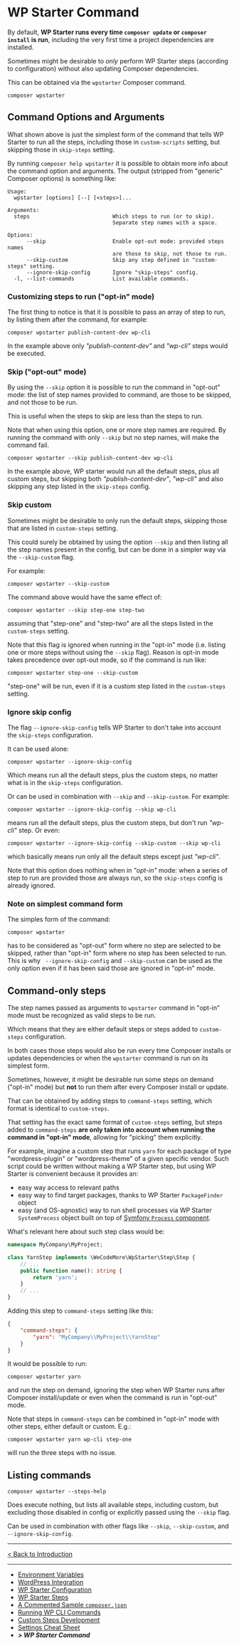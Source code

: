 # WP Starter Command

By default, **WP Starter runs every time `composer update` or `composer install` is run**, including the very first time a project dependencies are installed.

Sometimes might be desirable to *only* perform WP Starter steps (according to configuration) without also updating Composer dependencies.

This can be obtained via the `wpstarter` Composer command.

```shell
composer wpstarter
```



## Command Options and Arguments

What shown above is just the simplest form of the command that tells WP Starter to run all the steps, including those in `custom-scripts` setting, but skipping those in `skip-steps` setting.

By running `composer help wpstarter` it is possible to obtain more info about the command option and arguments. The output (stripped from "generic" Composer options) is something like:

```shell
Usage:
  wpstarter [options] [--] [<steps>]...

Arguments:
  steps                          Which steps to run (or to skip).
                                 Separate step names with a space.

Options:
      --skip                     Enable opt-out mode: provided steps names
                                 are those to skip, not those to run.
      --skip-custom              Skip any step defined in "custom-steps" setting.
      --ignore-skip-config       Ignore "skip-steps" config.
  -l, --list-commands            List available commands.
```



### Customizing steps to run ("opt-in" mode)

The first thing to notice is that it is possible to pass an array of step to run, by listing them after the command, for example:

```shell
composer wpstarter publish-content-dev wp-cli
```

In the example above only *"publish-content-dev"* and *"wp-cli"* steps would be executed.

### Skip ("opt-out" mode)

By using the `--skip` option it is possible to run the command in "opt-out" mode: the list of step names provided to command, are those to be skipped, and not those to be run.

This is useful when the steps to skip are less than the steps to run. 

Note that when using this option, one or more step names are required. By running the command with only `--skip` but no step names, will make the command fail.

```shell
composer wpstarter --skip publish-content-dev wp-cli
```

In the example above, WP starter would run all the default steps, plus all custom steps, but skipping both *"publish-content-dev"*, *"wp-cli"* and also skipping any step listed in the `skip-steps` config.

### Skip custom

Sometimes might be desirable to only run the default steps, skipping those that are listed in `custom-steps` setting. 

This could surely be obtained by using the option `--skip` and then listing all the step names present in the config, but can be done in a simpler way via the `--skip-custom` flag.

For example:

```shell
composer wpstarter --skip-custom
```

The command above would have the same effect of:

```shell
composer wpstarter --skip step-one step-two
```

assuming that "step-one" and "step-two" are all the steps listed in the `custom-steps` setting. 

Note that this flag is ignored when running in the "opt-in" mode (i.e. listing one or more steps without using the `--skip` flag).
Reason is opt-in mode takes precedence over opt-out mode, so if the command is run like:

```shell
composer wpstarter step-one --skip-custom
```

"step-one" will be run, even if it is a custom step listed in the  `custom-steps` setting. 

### Ignore skip config

The flag `--ignore-skip-config` tells WP Starter to don't take into account the `skip-steps` configuration.

It can be used alone:

```shell
composer wpstarter --ignore-skip-config
```

Which means run all the default steps, plus the custom steps, no matter what is in the `skip-steps` configuration.

Or can be used in combination with `--skip` and `--skip-custom`. For example:

```shell
composer wpstarter --ignore-skip-config --skip wp-cli
```

means run all the default steps, plus the custom steps, but don't run *"wp-cli"* step. Or even:

```shell
composer wpstarter --ignore-skip-config --skip-custom --skip wp-cli
```

which basically means run only all the default steps except just *"wp-cli"*.

Note that this option does nothing when in *"opt-in"* mode: when a series of step to run are provided those are always run, so the  `skip-steps` config is already ignored.

### Note on simplest command form

The simples form of the command:

```shell
composer wpstarter
```

has to be considered as "opt-out" form where no step are selected to be skipped, rather than "opt-in" form where no step has been selected to run. This is why ` --ignore-skip-config` and `--skip-custom` can be used as the only option even if it has been said those are ignored in "opt-in" mode.



## Command-only steps

The step names passed as arguments to `wpstarter` command in "opt-in" mode must be recognized as valid steps to be run.

Which means that they are either default steps or steps added to `custom-steps` configuration.

In both cases those steps would also be run every time Composer installs or updates dependencies or when the `wpstarter` command is run on its simplest form.

Sometimes, however, it might be desirable run some steps on demand ("opt-in" mode) but **not** to run them after every Composer install or update.

That can be obtained by adding steps to `command-steps` setting, which format is identical to `custom-steps`.

That setting has the exact same format of `custom-steps` setting, but steps added to `command-steps` **are only taken into account when running the command in "opt-in" mode**, allowing for "picking" them explicitly.

For example, imagine a custom step that runs `yarn` for each package of type "wordpress-plugin" or "wordpress-theme" of a given specific vendor. Such script could be written without making a WP Starter step, but using WP Starter is convenient because it provides an:

- easy way access to relevant paths
- easy way to find target packages, thanks to WP Starter `PackageFinder` object
- easy (and OS-agnostic) way to run shell processes via WP Starter `SystemProcess` object built on top of [Symfony `Process` component](https://symfony.com/doc/current/components/process.html).

What's relevant here about such step class would be:

```php
namespace MyCompany\MyProject;

class YarnStep implements \WeCodeMore\WpStarter\Step\Step {
    // ...
    public function name(): string {
        return 'yarn';
    }
    // ...
}
```

Adding this step to `command-steps` setting like this:

```json
{
    "command-steps": {
        "yarn": "MyCompany\\MyProject\\YarnStep"
    }
}
```

It would be possible to run:

```shell
composer wpstarter yarn
```

and run the step on demand, ignoring the step when WP Starter runs after Composer install/update or even when the command is run in "opt-out" mode.

Note that steps in  `command-steps` can be combined in "opt-in" mode with other steps, either default or custom. E.g.:

```shell
composer wpstarter yarn wp-cli step-one
```

will run the three steps with no issue.


## Listing commands

```shell
composer wpstarter --steps-help
```

Does execute nothing, but lists all available steps, including custom, but excluding those disabled
in config or explicitly passed using the `--skip` flag.

Can be used in combination with other flags like `--skip`, `--skip-custom`, and `--ignore-skip-config`.

------

[< Back to Introduction](01-Introduction.md)

---

- [Environment Variables](02-Environment-Variables.md)
- [WordPress Integration](03-WordPress-Integration.md)
- [WP Starter Configuration](04-WP-Starter-Configuration.md)
- [WP Starter Steps](05-WP-Starter-Steps.md)
- [A Commented Sample `composer.json`](06-A-Commented-Sample-Composer-Json.md)
- [Running WP CLI Commands](07-Running-WP-CLI-Commands.md)
- [Custom Steps Development](08-Custom-Steps-Development.md)
- [Settings Cheat Sheet](09-Settings-Cheat-Sheet.md)
- ***> WP Starter Command***

